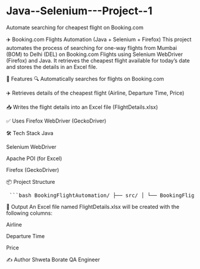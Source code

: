 # Java--Selenium---Project--1
Automate searching for cheapest flight on Booking.com 

✈️ Booking.com Flights Automation (Java + Selenium + Firefox)
This project automates the process of searching for one-way flights from Mumbai (BOM) to Delhi (DEL) on Booking.com Flights using Selenium WebDriver (Firefox) and Java. It retrieves the cheapest flight available for today’s date and stores the details in an Excel file.

📌 Features
🔍 Automatically searches for flights on Booking.com

✈️ Retrieves details of the cheapest flight (Airline, Departure Time, Price)

📥 Writes the flight details into an Excel file (FlightDetails.xlsx)

✅ Uses Firefox WebDriver (GeckoDriver)

🛠️ Tech Stack
Java

Selenium WebDriver

Apache POI (for Excel)

Firefox (GeckoDriver)

📦 Project Structure

<pre lang="markdown"> ```bash BookingFlightAutomation/ ├── src/ │ └── BookingFlightAutomation.java ├── geckodriver.exe ├── FlightDetails.xlsx (auto-generated) └── README.md ``` </pre>

📄 Output
An Excel file named FlightDetails.xlsx will be created with the following columns:

Airline

Departure Time

Price

✍️ Author
Shweta Borate
QA Engineer

